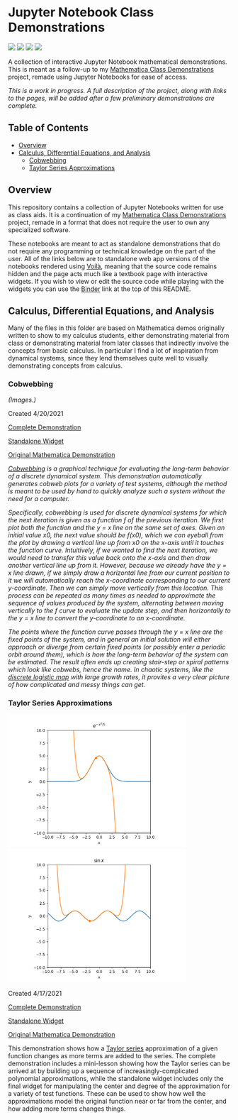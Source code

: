 # Jupyter Notebook Class Demonstrations

<a href="https://mybinder.org/v2/gh/adam-rumpf/jupyter-class-demonstrations/HEAD"><img src="https://mybinder.org/badge_logo.svg"/></a> <a href="https://github.com/adam-rumpf/jupyter-class-demonstrations/search?l=jupyter-notebook"><img src="https://img.shields.io/badge/language-jupyter_notebook-blue?logo=jupyter&logoColor=white"/></a> <a href="https://github.com/adam-rumpf/jupyter-class-demonstrations/blob/main/LICENSE"><img src="https://img.shields.io/github/license/adam-rumpf/jupyter-class-demonstrations"/></a> <a href="https://github.com/adam-rumpf/jupyter-class-demonstrations/commits/main"><img src="https://img.shields.io/maintenance/yes/2021"/></a>

A collection of interactive Jupyter Notebook mathematical demonstrations. This is meant as a follow-up to my [Mathematica Class Demonstrations](https://github.com/adam-rumpf/mathematica-class-demonstrations) project, remade using Jupyter Notebooks for ease of access.

_This is a work in progress. A full description of the project, along with links to the pages, will be added after a few preliminary demonstrations are complete._

## Table of Contents

* [Overview](#overview)
* [Calculus, Differential Equations, and Analysis](#calculus-differential-equations-and-analysis)
  * [Cobwebbing](#cobwebbing)
  * [Taylor Series Approximations](#taylor-series-approximations)

## Overview

This repository contains a collection of Jupyter Notebooks written for use as class aids. It is a continuation of my [Mathematica Class Demonstrations](https://github.com/adam-rumpf/mathematica-class-demonstrations) project, remade in a format that does not require the user to own any specialized software.

These notebooks are meant to act as standalone demonstrations that do not require any programming or technical knowledge on the part of the user. All of the links below are to standalone web app versions of the notebooks rendered using [Voilà](https://github.com/voila-dashboards/voila), meaning that the source code remains hidden and the page acts much like a textbook page with interactive widgets. If you wish to view or edit the source code while playing with the widgets you can use the [Binder](https://mybinder.org/) link at the top of this README.

## Calculus, Differential Equations, and Analysis

Many of the files in this folder are based on Mathematica demos originally written to show to my calculus students, either demonstrating material from class or demonstrating material from later classes that indirectly involve the concepts from basic calculus. In particular I find a lot of inspiration from dynamical systems, since they lend themselves quite well to visually demonstrating concepts from calculus.

### Cobwebbing

_(Images.)_

Created 4/20/2021

[Complete Demonstration](https://mybinder.org/v2/gh/adam-rumpf/jupyter-class-demonstrations/HEAD?urlpath=voila%2Frender%2Fcalc-diffeq-analysis%2Fcobwebbing.ipynb)

[Standalone Widget](https://mybinder.org/v2/gh/adam-rumpf/jupyter-class-demonstrations/HEAD?urlpath=voila%2Frender%2Fcalc-diffeq-analysis%2Fcobwebbing-standalone.ipynb)

[Original Mathematica Demonstration](https://github.com/adam-rumpf/mathematica-class-demonstrations#cobwebbing)

_[Cobwebbing](https://en.wikipedia.org/wiki/Cobweb_plot) is a graphical technique for evaluating the long-term behavior of a discrete dynamical system. This demonstration automatically generates cobweb plots for a variety of test systems, although the method is meant to be used by hand to quickly analyze such a system without the need for a computer._

_Specifically, cobwebbing is used for discrete dynamical systems for which the next iteration is given as a function f of the previous iteration. We first plot both the function and the y = x line on the same set of axes. Given an initial value x0, the next value should be f(x0), which we can eyeball from the plot by drawing a vertical line up from x0 on the x-axis until it touches the function curve. Intuitively, if we wanted to find the next iteration, we would need to transfer this value back onto the x-axis and then draw another vertical line up from it. However, because we already have the y = x line drawn, if we simply draw a horizontal line from our current position to it we will automatically reach the x-coordinate corresponding to our current y-coordinate. Then we can simply move vertically from this location. This process can be repeated as many times as needed to approximate the sequence of values produced by the system, alternating between moving vertically to the f curve to evaluate the update step, and then horizontally to the y = x line to convert the y-coordinate to an x-coordinate._

_The points where the function curve passes through the y = x line are the fixed points of the system, and in general an initial solution will either approach or diverge from certain fixed points (or possibly enter a periodic orbit around them), which is how the long-term behavior of the system can be estimated. The result often ends up creating stair-step or spiral patterns which look like cobwebs, hence the name. In chaotic systems, like the [discrete logistic map](https://en.wikipedia.org/wiki/Logistic_map) with large growth rates, it provites a very clear picture of how complicated and messy things can get._

### Taylor Series Approximations

<img src="img/taylor-series-bell.png" height="300"/> <img src="img/taylor-series-sine.png" height="300"/>

Created 4/17/2021

[Complete Demonstration](https://mybinder.org/v2/gh/adam-rumpf/jupyter-class-demonstrations/HEAD?urlpath=voila%2Frender%2Fcalc-diffeq-analysis%2Ftaylor-series.ipynb)

[Standalone Widget](https://mybinder.org/v2/gh/adam-rumpf/jupyter-class-demonstrations/HEAD?urlpath=voila%2Frender%2Fcalc-diffeq-analysis%2Ftaylor-series-standalone.ipynb)

[Original Mathematica Demonstration](https://github.com/adam-rumpf/mathematica-class-demonstrations#taylor-and-fourier-series-approximations)

This demonstration shows how a [Taylor series](https://en.wikipedia.org/wiki/Taylor_series) approximation of a given function changes as more terms are added to the series. The complete demonstration includes a mini-lesson showing how the Taylor series can be arrived at by building up a sequence of increasingly-complicated polynomial approximations, while the standalone widget includes only the final widget for manipulating the center and degree of the approximation for a variety of test functions. These can be used to show how well the approximations model the original function near or far from the center, and how adding more terms changes things.
